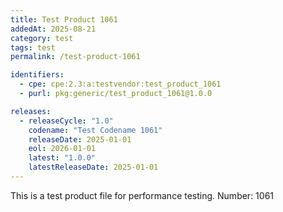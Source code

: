 ```yaml
---
title: Test Product 1061
addedAt: 2025-08-21
category: test
tags: test
permalink: /test-product-1061

identifiers:
  - cpe: cpe:2.3:a:testvendor:test_product_1061
  - purl: pkg:generic/test_product_1061@1.0.0

releases:
  - releaseCycle: "1.0"
    codename: "Test Codename 1061"
    releaseDate: 2025-01-01
    eol: 2026-01-01
    latest: "1.0.0"
    latestReleaseDate: 2025-01-01
---
```


This is a test product file for performance testing. Number: 1061
